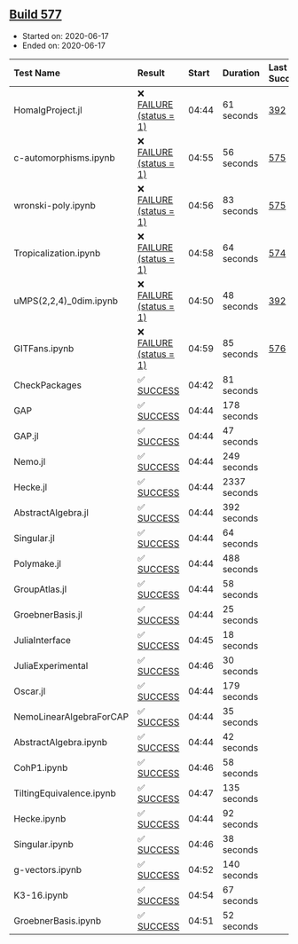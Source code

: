 ## [Build 577](https://oscarci.mathematik.uni-kl.de/job/oscar-julia-1.4/577/)

* Started on: 2020-06-17
* Ended on: 2020-06-17

| Test Name    | Result | Start | Duration | Last Success | First Failure |
|:-------------|:-------|:------|:---------|:-------------|:--------------|
| HomalgProject.jl | ❌ [FAILURE (status = 1)](https://oscarci.mathematik.uni-kl.de/job/oscar-julia-1.4/577/artifact/logs/build-577/HomalgProject.jl.log) | 04:44 | 61 seconds | [392](https://oscarci.mathematik.uni-kl.de/job/oscar-julia-1.4/392/) | [393](https://oscarci.mathematik.uni-kl.de/job/oscar-julia-1.4/393/) |
| c-automorphisms.ipynb | ❌ [FAILURE (status = 1)](https://oscarci.mathematik.uni-kl.de/job/oscar-julia-1.4/577/artifact/logs/build-577/c-automorphisms.ipynb.log) | 04:55 | 56 seconds | [575](https://oscarci.mathematik.uni-kl.de/job/oscar-julia-1.4/575/) | [576](https://oscarci.mathematik.uni-kl.de/job/oscar-julia-1.4/576/) |
| wronski-poly.ipynb | ❌ [FAILURE (status = 1)](https://oscarci.mathematik.uni-kl.de/job/oscar-julia-1.4/577/artifact/logs/build-577/wronski-poly.ipynb.log) | 04:56 | 83 seconds | [575](https://oscarci.mathematik.uni-kl.de/job/oscar-julia-1.4/575/) | [576](https://oscarci.mathematik.uni-kl.de/job/oscar-julia-1.4/576/) |
| Tropicalization.ipynb | ❌ [FAILURE (status = 1)](https://oscarci.mathematik.uni-kl.de/job/oscar-julia-1.4/577/artifact/logs/build-577/Tropicalization.ipynb.log) | 04:58 | 64 seconds | [574](https://oscarci.mathematik.uni-kl.de/job/oscar-julia-1.4/574/) | [575](https://oscarci.mathematik.uni-kl.de/job/oscar-julia-1.4/575/) |
| uMPS(2,2,4)_0dim.ipynb | ❌ [FAILURE (status = 1)](https://oscarci.mathematik.uni-kl.de/job/oscar-julia-1.4/577/artifact/logs/build-577/uMPS-2-2-4-_0dim.ipynb.log) | 04:50 | 48 seconds | [392](https://oscarci.mathematik.uni-kl.de/job/oscar-julia-1.4/392/) | [393](https://oscarci.mathematik.uni-kl.de/job/oscar-julia-1.4/393/) |
| GITFans.ipynb | ❌ [FAILURE (status = 1)](https://oscarci.mathematik.uni-kl.de/job/oscar-julia-1.4/577/artifact/logs/build-577/GITFans.ipynb.log) | 04:59 | 85 seconds | [576](https://oscarci.mathematik.uni-kl.de/job/oscar-julia-1.4/576/) | [577](https://oscarci.mathematik.uni-kl.de/job/oscar-julia-1.4/577/) |
| CheckPackages | ✅ [SUCCESS](https://oscarci.mathematik.uni-kl.de/job/oscar-julia-1.4/577/artifact/logs/build-577/CheckPackages.log) | 04:42 | 81 seconds |  |  |
| GAP | ✅ [SUCCESS](https://oscarci.mathematik.uni-kl.de/job/oscar-julia-1.4/577/artifact/logs/build-577/GAP.log) | 04:44 | 178 seconds |  |  |
| GAP.jl | ✅ [SUCCESS](https://oscarci.mathematik.uni-kl.de/job/oscar-julia-1.4/577/artifact/logs/build-577/GAP.jl.log) | 04:44 | 47 seconds |  |  |
| Nemo.jl | ✅ [SUCCESS](https://oscarci.mathematik.uni-kl.de/job/oscar-julia-1.4/577/artifact/logs/build-577/Nemo.jl.log) | 04:44 | 249 seconds |  |  |
| Hecke.jl | ✅ [SUCCESS](https://oscarci.mathematik.uni-kl.de/job/oscar-julia-1.4/577/artifact/logs/build-577/Hecke.jl.log) | 04:44 | 2337 seconds |  |  |
| AbstractAlgebra.jl | ✅ [SUCCESS](https://oscarci.mathematik.uni-kl.de/job/oscar-julia-1.4/577/artifact/logs/build-577/AbstractAlgebra.jl.log) | 04:44 | 392 seconds |  |  |
| Singular.jl | ✅ [SUCCESS](https://oscarci.mathematik.uni-kl.de/job/oscar-julia-1.4/577/artifact/logs/build-577/Singular.jl.log) | 04:44 | 64 seconds |  |  |
| Polymake.jl | ✅ [SUCCESS](https://oscarci.mathematik.uni-kl.de/job/oscar-julia-1.4/577/artifact/logs/build-577/Polymake.jl.log) | 04:44 | 488 seconds |  |  |
| GroupAtlas.jl | ✅ [SUCCESS](https://oscarci.mathematik.uni-kl.de/job/oscar-julia-1.4/577/artifact/logs/build-577/GroupAtlas.jl.log) | 04:44 | 58 seconds |  |  |
| GroebnerBasis.jl | ✅ [SUCCESS](https://oscarci.mathematik.uni-kl.de/job/oscar-julia-1.4/577/artifact/logs/build-577/GroebnerBasis.jl.log) | 04:44 | 25 seconds |  |  |
| JuliaInterface | ✅ [SUCCESS](https://oscarci.mathematik.uni-kl.de/job/oscar-julia-1.4/577/artifact/logs/build-577/JuliaInterface.log) | 04:45 | 18 seconds |  |  |
| JuliaExperimental | ✅ [SUCCESS](https://oscarci.mathematik.uni-kl.de/job/oscar-julia-1.4/577/artifact/logs/build-577/JuliaExperimental.log) | 04:46 | 30 seconds |  |  |
| Oscar.jl | ✅ [SUCCESS](https://oscarci.mathematik.uni-kl.de/job/oscar-julia-1.4/577/artifact/logs/build-577/Oscar.jl.log) | 04:44 | 179 seconds |  |  |
| NemoLinearAlgebraForCAP | ✅ [SUCCESS](https://oscarci.mathematik.uni-kl.de/job/oscar-julia-1.4/577/artifact/logs/build-577/NemoLinearAlgebraForCAP.log) | 04:44 | 35 seconds |  |  |
| AbstractAlgebra.ipynb | ✅ [SUCCESS](https://oscarci.mathematik.uni-kl.de/job/oscar-julia-1.4/577/artifact/logs/build-577/AbstractAlgebra.ipynb.log) | 04:44 | 42 seconds |  |  |
| CohP1.ipynb | ✅ [SUCCESS](https://oscarci.mathematik.uni-kl.de/job/oscar-julia-1.4/577/artifact/logs/build-577/CohP1.ipynb.log) | 04:46 | 58 seconds |  |  |
| TiltingEquivalence.ipynb | ✅ [SUCCESS](https://oscarci.mathematik.uni-kl.de/job/oscar-julia-1.4/577/artifact/logs/build-577/TiltingEquivalence.ipynb.log) | 04:47 | 135 seconds |  |  |
| Hecke.ipynb | ✅ [SUCCESS](https://oscarci.mathematik.uni-kl.de/job/oscar-julia-1.4/577/artifact/logs/build-577/Hecke.ipynb.log) | 04:44 | 92 seconds |  |  |
| Singular.ipynb | ✅ [SUCCESS](https://oscarci.mathematik.uni-kl.de/job/oscar-julia-1.4/577/artifact/logs/build-577/Singular.ipynb.log) | 04:46 | 38 seconds |  |  |
| g-vectors.ipynb | ✅ [SUCCESS](https://oscarci.mathematik.uni-kl.de/job/oscar-julia-1.4/577/artifact/logs/build-577/g-vectors.ipynb.log) | 04:52 | 140 seconds |  |  |
| K3-16.ipynb | ✅ [SUCCESS](https://oscarci.mathematik.uni-kl.de/job/oscar-julia-1.4/577/artifact/logs/build-577/K3-16.ipynb.log) | 04:54 | 67 seconds |  |  |
| GroebnerBasis.ipynb | ✅ [SUCCESS](https://oscarci.mathematik.uni-kl.de/job/oscar-julia-1.4/577/artifact/logs/build-577/GroebnerBasis.ipynb.log) | 04:51 | 52 seconds |  |  |
